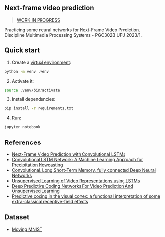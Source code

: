 ## Next-frame video prediction

> [WORK IN PROGRESS](TODO.md)

Practicing some neural networks for Next-Frame Video Prediction.
Discipline Multimedia Processing Systems - PGC302B UFU 2023/1.


## Quick start

1. Create a [virtual environment](https://docs.python.org/3/library/venv.html):
```bash
python -m venv .venv
```

2. Activate it:
```bash
source .venv/bin/activate
```

3. Install dependencies:
```bash
pip install -r requirements.txt
```

4. Run:
```bash
jupyter notebook
```


## References

- [Next-Frame Video Prediction with Convolutional LSTMs](https://keras.io/examples/vision/conv_lstm/)
- [Convolutional LSTM Network: A Machine Learning Approach for Precipitation Nowcasting](https://arxiv.org/abs/1506.04214)
- [Convolutional, Long Short-Term Memory, fully connected Deep Neural Networks](https://ieeexplore.ieee.org/abstract/document/7178838)
- [Unsupervised Learning of Video Representations using LSTMs](https://arxiv.org/abs/1502.04681)
- [Deep Predictive Coding Networks For Video Prediction And Unsupervised Learning](https://arxiv.org/pdf/1605.08104.pdf)
- [Predictive coding in the visual cortex: a functional interpretation of some extra-classical receptive-field effects](https://www.nature.com/articles/nn0199_79)


## Dataset

- [Moving MNIST](https://www.cs.toronto.edu/~nitish/unsupervised_video/)

